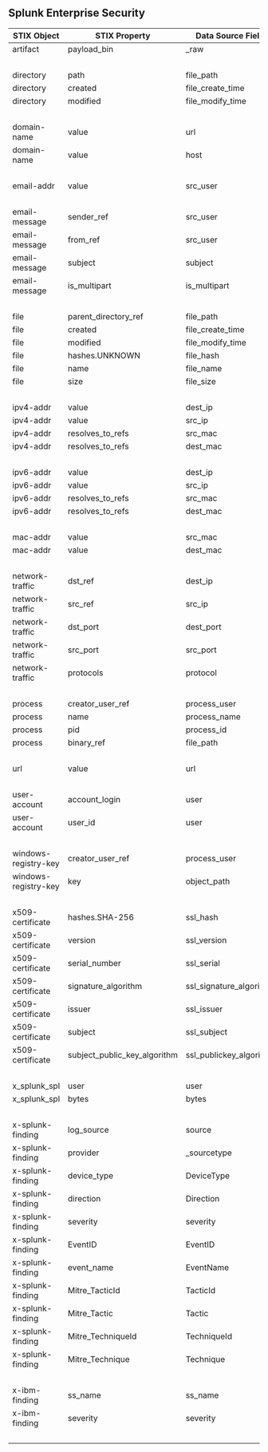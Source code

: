 ## Splunk Enterprise Security
| STIX Object | STIX Property | Data Source Field |
|--|--|--|
| artifact | payload_bin | _raw |
| <br> | | |
| directory | path | file_path |
| directory | created | file_create_time |
| directory | modified | file_modify_time |
| <br> | | |
| domain-name | value | url |
| domain-name | value | host |
| <br> | | |
| email-addr | value | src_user |
| <br> | | |
| email-message | sender_ref | src_user |
| email-message | from_ref | src_user |
| email-message | subject | subject |
| email-message | is_multipart | is_multipart |
| <br> | | |
| file | parent_directory_ref | file_path |
| file | created | file_create_time |
| file | modified | file_modify_time |
| file | hashes.UNKNOWN | file_hash |
| file | name | file_name |
| file | size | file_size |
| <br> | | |
| ipv4-addr | value | dest_ip |
| ipv4-addr | value | src_ip |
| ipv4-addr | resolves_to_refs | src_mac |
| ipv4-addr | resolves_to_refs | dest_mac |
| <br> | | |
| ipv6-addr | value | dest_ip |
| ipv6-addr | value | src_ip |
| ipv6-addr | resolves_to_refs | src_mac |
| ipv6-addr | resolves_to_refs | dest_mac |
| <br> | | |
| mac-addr | value | src_mac |
| mac-addr | value | dest_mac |
| <br> | | |
| network-traffic | dst_ref | dest_ip |
| network-traffic | src_ref | src_ip |
| network-traffic | dst_port | dest_port |
| network-traffic | src_port | src_port |
| network-traffic | protocols | protocol |
| <br> | | |
| process | creator_user_ref | process_user |
| process | name | process_name |
| process | pid | process_id |
| process | binary_ref | file_path |
| <br> | | |
| url | value | url |
| <br> | | |
| user-account | account_login | user |
| user-account | user_id | user |
| <br> | | |
| windows-registry-key | creator_user_ref | process_user |
| windows-registry-key | key | object_path |
| <br> | | |
| x509-certificate | hashes.SHA-256 | ssl_hash |
| x509-certificate | version | ssl_version |
| x509-certificate | serial_number | ssl_serial |
| x509-certificate | signature_algorithm | ssl_signature_algorithm |
| x509-certificate | issuer | ssl_issuer |
| x509-certificate | subject | ssl_subject |
| x509-certificate | subject_public_key_algorithm | ssl_publickey_algorithm |
| <br> | | |
| x_splunk_spl | user | user |
| x_splunk_spl | bytes | bytes |
| <br> | | |
| x-splunk-finding | log_source | source |
| x-splunk-finding | provider | _sourcetype |
| x-splunk-finding | device_type | DeviceType |
| x-splunk-finding | direction | Direction |
| x-splunk-finding | severity | severity |
| x-splunk-finding | EventID | EventID |
| x-splunk-finding | event_name | EventName |
| x-splunk-finding | Mitre_TacticId | TacticId |
| x-splunk-finding | Mitre_Tactic | Tactic |
| x-splunk-finding | Mitre_TechniqueId | TechniqueId |
| x-splunk-finding | Mitre_Technique | Technique |
| <br> | | |
| x-ibm-finding | ss_name | ss_name |
| x-ibm-finding | severity | severity |
| <br> | | |
